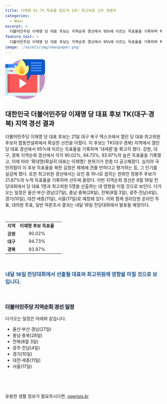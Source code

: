 ```yaml
---
title: 이재명 91.7% 득표율 압도적 1위! 최고위원 선두 정봉주
categories:
  - News
excerpt: >
  더불어민주당 이재명 당 대표 후보는 지역순회 경선에서 95%에 이르는 득표율을 기록하며 확실한 대표로서의 지위를 공고히 했다. 이에 대해 김두관 후보는 당내 다양한 목소리를 대변할 책무가 있다고 강조했고, 유일한 원외인 정봉주 후보 역시 높은 득표율을 기록해 수석 최고위원 자리에 오를 가능성이 높아졌다. 이들은 내달 17일 서울까지 총 15차례에 걸쳐 지역순회 경선을 치르고, 8월 18일 전당대회에서 최종 선출될 예정이다.
feature_text: >
  더불어민주당 이재명 당 대표 후보는 지역순회 경선에서 95%에 이르는 득표율을 기록하며 확실한 대표로서의 지위를 공고히 했다. 이에 대해 김두관 후보는 당내 다양한 목소리를 대변할 책무가 있다고 강조했고, 유일한 원외인 정봉주 후보 역시 높은 득표율을 기록해 수석 최고위원 자리에 오를 가능성이 높아졌다. 이들은 내달 17일 서울까지 총 15차례에 걸쳐 지역순회 경선을 치르고, 8월 18일 전당대회에서 최종 선출될 예정이다.
image: '/assets/img/newspaper.png'
---
```


<p><img src="/assets/img/news.png" alt="rentncar 속보" /></p>

<h2 data-ke-size="size26">대한민국 더불어민주당 이재명 당 대표 후보 TK(대구·경북) 지역 경선 결과</h2>

<p>더불어민주당 이재명 당 대표 후보는 21일 대구 북구 엑스코에서 열린 당 대표·최고위원 후보자 합동연설회에서 확실한 선전을 이뤘다. 이 후보는 TK(대구·경북) 지역에서 열린 당 대표 경선에서 95%에 이르는 득표율을 기록하며 '대세론'을 확고히 했다. 강원, 대구, 경북 지역순회 경선에서 각각 90.02%, 94.73%, 93.97%의 높은 득표율을 기록했고, 이에 따라 '확대명(확실히 대표는 이재명)' 분위기가 한층 더 공고해졌다. 심지어 국민의힘이 이 후보 득표율을 북한 김정은 체제에 견줄 만하다고 평가하는 등, 그 인기를 실감케 했다. 또한 최고위원 경선에서는 요인 중 하나로 꼽히는 원외인 정봉주 후보가 21.67%의 누적 득표율을 기록하며 선두에 올랐다. 이번 지역순회 경선은 8월 18일 전당대회에서 당 대표 1명과 최고위원 5명을 선출하는 데 영향을 미칠 것으로 보인다. 다가오는 일정은 울산·부산·경남(27일), 충남·충북(28일), 전북(8월 3일), 광주·전남(4일), 경기(10일), 대전·세종(11일), 서울(17일)로 예정돼 있다. 이와 함께 권리당원 온라인 투표, 대의원 투표, 일반 여론조사 결과는 내달 18일 전당대회에서 발표될 예정이다. </p>

<p data-ke-size="size16">&nbsp;</p>

<table>
<tbody>
<tr>
<td style="text-align: center; height: 17px;"><b>지역</b></td>
<td style="text-align: center; height: 17px;"><b>이재명 후보 득표율</b></td>
<td style="text-align: center; height: 17px;">&nbsp;</td>
</tr>
<tr>
<td style="text-align: center; height: 17px;"><b>강원</b></td>
<td style="text-align: center; height: 17px;">90.02%</td>
<td style="text-align: center; height: 17px;">&nbsp;</td>
</tr>
<tr>
<td style="text-align: center; height: 17px;"><b>대구</b></td>
<td style="text-align: center; height: 17px;">94.73%</td>
<td style="text-align: center; height: 17px;">&nbsp;</td>
</tr>
<tr>
<td style="text-align: center; height: 17px;"><b>경북</b></td>
<td style="text-align: center; height: 17px;">93.97%</td>
<td style="text-align: center; height: 17px;">&nbsp;</td>
</tr>
</tbody>
</table>

<p data-ke-size="size16">&nbsp;</p>

<h3><b><span style="color: #1a5490;">내달 18일 전당대회에서 선출될 대표와 최고위원에 영향을 미칠 것으로 보입니다.</span></b></h3>

<p data-ke-size="size16">&nbsp;</p>

<h3><b><span style="background-color: #21538527;">더불어민주당 지역순회 경선 일정</span></b></h3>

<p>다가오는 일정은 아래와 같습니다.</p>

<ul>
<li>울산·부산·경남(27일)</li>
<li>충남·충북(28일)</li>
<li>전북(8월 3일)</li>
<li>광주·전남(4일)</li>
<li>경기(10일)</li>
<li>대전·세종(11일)</li>
<li>서울(17일)</li>
</ul>

<p data-ke-size="size16">&nbsp;</p>

<p data-ke-size="size16">&nbsp;</p>
유용한 생활 정보가 필요하시다면, <a href="https://opensis.kr" rel="dofollow">opensis.kr</a>


